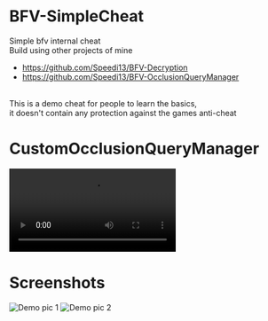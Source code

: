 # BFV-SimpleCheat
Simple bfv internal cheat<br />
Build using other projects of mine<br />
+ https://github.com/Speedi13/BFV-Decryption
+ https://github.com/Speedi13/BFV-OcclusionQueryManager
<br />
This is a demo cheat for people to learn the basics,<br /> 
it doesn't contain any protection against the games anti-cheat<br />

# CustomOcclusionQueryManager
![Demo video](https://i.imgur.com/HOBbVYt.mp4)

# Screenshots
![Demo pic 1](https://raw.githubusercontent.com/Speedi13/BFV-SimpleCheat/master/Screenshots/ESP.png)
![Demo pic 2](https://raw.githubusercontent.com/Speedi13/BFV-SimpleCheat/master/Screenshots/B675i1WIO.png)
